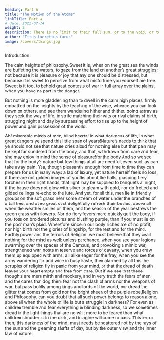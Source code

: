 ```yaml
---
heading: Part A
title: "The Motion of the Atoms"
linkTitle: Part A
# date: 2022-07-24
weight: 2
description: There is no limit to their full sum, or to the void, or to the space in which all things are carried on
author: "Titus Lucretius Carus"
image: /covers/things.jpg
---
```



Introduction:

The calm heights of philosophy.Sweet it is, when on the great sea the winds are buffeting the waters, to gaze from the land on another’s great struggles; not because it is pleasure or joy that any one should be distressed, but because it is sweet to perceive from what misfortune you yourself are free. Sweet is it too, to behold great contests of war in full array over the plains, when you have no part in the danger.

But nothing is more gladdening than to dwell in the calm high places, firmly embattled on the heights by the teaching of the wise, whence you can look down on others, and see them wandering hither and thither, going astray as they seek the way of life, in strife matching their wits or rival claims of birth, struggling night and day by surpassing effort to rise up to the height of power and gain possession of the world.

Ah! miserable minds of men, blind hearts! in what darkness of life, in what great dangers ye spend this little span of years!Nature’s needs to think that ye should not see that nature cries aloud for nothing else but that pain may be kept far sundered from the body, and that, withdrawn from care and fear, she may enjoy in mind the sense of pleasure!for the body And so we see that for the body’s nature but few things at all are needful, even such as can take away pain. Yea, though pleasantly enough from time to time they can prepare for us in many ways a lap of luxury, yet nature herself feels no loss, if there are not golden images of youths about the halls, grasping fiery torches in their right hands, that light may be supplied to banquets at night, if the house does not glow with silver or gleam with gold, nor do fretted and gilded ceilings re-echo to the lute. And yet, for all this, men lie in friendly groups on the soft grass near some stream of water under the branches of a tall tree, and at no great cost delightfully refresh their bodies, above all when the weather smiles on them, and the season of the year bestrews the green grass with flowers. Nor do fiery fevers more quickly quit the body, if you toss on broidered pictures and blushing purple, than if you must lie on the poor man’s plaid. Wherefore since in our body riches are of no profit, nor high birth nor the glories of kingship, for the rest,and for the mind. Earthly power and the terrors of Religion. we must believe that they avail nothing for the mind as well; unless perchance, when you see your legions swarming over the spaces of the Campus,  and provoking a mimic war, strengthened with hosts in reserve and forces of cavalry,  when you draw them up equipped with arms,  all alike eager for the fray, when you see the army wandering far and wide in busy haste, then alarmed by all this the scruples of religion fly in panic from your mind, or that the dread of death leaves your heart empty and free from care. But if we see that these thoughts are mere mirth and mockery, and in very truth the fears of men and the cares that dog them fear not the clash of arms nor the weapons of war, but pass boldly among kings and lords of the world, nor dread the glitter that comes from gold nor the bright sheen of the purple robe,Religion and Philosophy. can you doubt that all such power belongs to reason alone, above all when the whole of life is but a struggle in darkness? For even as children tremble and fear everything in blinding darkness, so we sometimes dread in the light things that are no whit more to be feared than what children shudder at in the dark, and imagine will come to pass. This terror then, this darkness of the mind, must needs be scattered not by the rays of the sun and the gleaming shafts of day, but by the outer view and the inner law of nature.

